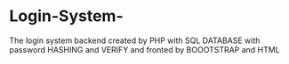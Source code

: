 # Login-System-
The login system backend created by PHP with SQL DATABASE with password HASHING and VERIFY  and  fronted by BOOOTSTRAP and HTML 
